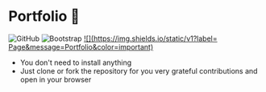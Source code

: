 # Portfolio 💖

![GitHub](https://img.shields.io/github/license/goddmartee/portfolio?color=blue&label=License) ![Bootstrap](https://img.shields.io/badge/Made%20with-Bootstrap-blueviolet) [![](https://img.shields.io/static/v1?label= Page&message=Portfolio&color=important)](https://goddmartee.github.io/portfolio/)

- You don't need to install anything
- Just clone or fork the repository for you very grateful contributions and open in your browser